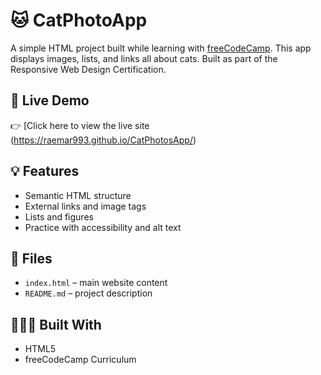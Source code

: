 # 🐱 CatPhotoApp

A simple HTML project built while learning with [freeCodeCamp](https://www.freecodecamp.org). This app displays images, lists, and links all about cats. Built as part of the Responsive Web Design Certification.

## 🔗 Live Demo

👉 [Click here to view the live site (https://raemar993.github.io/CatPhotosApp/)

## 💡 Features

- Semantic HTML structure
- External links and image tags
- Lists and figures
- Practice with accessibility and alt text

## 📁 Files

- `index.html` – main website content
- `README.md` – project description

## 👩🏽‍💻 Built With

- HTML5
- freeCodeCamp Curriculum